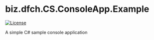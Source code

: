 # biz.dfch.CS.ConsoleApp.Example
[![License](https://img.shields.io/badge/license-Apache%20License%202.0-blue.svg)](https://github.com/dfensgmbh/biz.dfch.CS.ConsoleApp.Example/blob/master/LICENSE)

A simple C# sample console application
